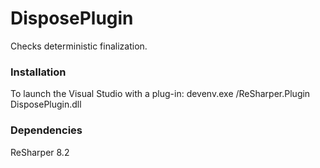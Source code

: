 DisposePlugin
=============

Checks deterministic finalization.

### Installation

To launch the Visual Studio with a plug-in:
    devenv.exe /ReSharper.Plugin DisposePlugin.dll

### Dependencies

ReSharper 8.2
